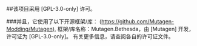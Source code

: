 ##该项目采用 [GPL-3.0-only] 许可。


###并且，它使用了以下开源框架/库：
(https://github.com/Mutagen-Modding/Mutagen),
框架/库名称：Mutagen.Bethesda，由 [Mutagen] 开发，许可证为 [GPL-3.0-only]。
有关更多信息，请查阅各自的许可证文件。

